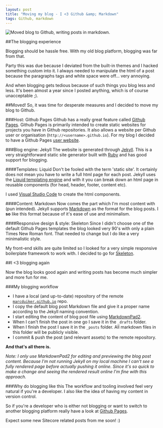 ```yaml
---
layout: post
title: "Moving my blog - I <3 Github &amp; Markdown"
tags: Github, markdown
---
```


<img class="u-max-full-width" src="{{ site.url }}/assets/2015/10/06/successkid-blog.jpg" alt="Moved blog to Github, writing posts in markdown.">

##The blogging experience

Blogging should be hassle free. With my old blog platform, blogging was far from that. 

Party this was due because I deviated from the built-in themes and I hacked something custom into it. I always needed to manipulate the html of a post because the paragraphs tags and white space were off... very annoying. 

And when blogging gets tedious because of such things you blog less and less. It's been almost a year since I posted anything, which is of course unacceptable ;).

##Moved!
So, it was time for desperate measures and I decided to move my blog to Github.

###Host: Github Pages
Github has a really great feature called [Github Pages](https://pages.github.com/). Github Pages is primarily intended to create static websites for projects you have in Github repositories. It also allows a website per Github user or organisation (`http://<username>.github.io`). For my blog I decided to have a Github Pages [user website](http://marcduiker.github.io).

###Blog engine: Jekyll
The website is generated through [Jekyll](http://jekyllrb.com/). This is a very straightforward static site generator built with [Ruby](https://www.ruby-lang.org/) and has good support for blogging.

####Templates: Liquid
Don't be fooled with the term 'static site'. It certainly does not mean you have to write a full html page for each post. Jekyll uses the [Liquid templating engine](https://github.com/Shopify/liquid/wiki) and with it you can break down an html page in reusable components (for head, header, footer, content etc).

I used [Visual Studio Code](https://code.visualstudio.com/) to create the html components.

####Content: Markdown
Now comes the part which I'm most content with (pun intended). Jekyll supports [Markdown](http://daringfireball.net/projects/markdown/) as the format for the blog posts. I __so__ like this format because of it's ease of use and minimalism.

####Responsive design &amp; style: Skeleton
Since I didn't choose one of the default Github Pages templates the blog looked very 90's with only a plain Times New Roman font. That needed to change but I do like a very minimalistic style.

My front-end skills are quite limited so I looked for a very simple responsive boilerplate framework to work with. I decided to go for [Skeleton](http://getskeleton.com/).

##I <3 blogging again

Now the blog looks good again and writing posts has become much simpler and more fun for me. 

###My blogging workflow

- I have a local (and up-to-date) repository of the remote [`marcduiker.github.io`](https://github.com/marcduiker/marcduiker.github.io) repo.
- I copy the default blog post Markdown file and give it a proper name according to the Jekyll naming convention.
-  I start editing the content of blog post file using [MarkdownPad2](http://markdownpad.com/).
- When I can't finish the post in one go I save it in the `_drafts` folder.
- When I finish the post I save it in the `_posts` folder. All markdown files in this folder will be publicly visible.
- I commit &amp; push the post (and relevant assets) to the remote repository.

__And that's all there is.__

_Note: I only use MarkdownPad2 for editing and previewing the blog post content. Because I'm not running Jekyll on my local machine I can't see a fully rendered page before actually pushing it online. Since it's so quick to make a change and seeing the rendered result online I'm fine with this approach._


###Why do blogging like this
The workflow and tooling involved feel very natural if you're a developer. I also like the idea of having my content in version control.

So if you're a developer who is either not blogging or want to switch to another blogging platform really have a look at [Github Pages](https://pages.github.com/).

Expect some new Sitecore related posts from me soon! :)

